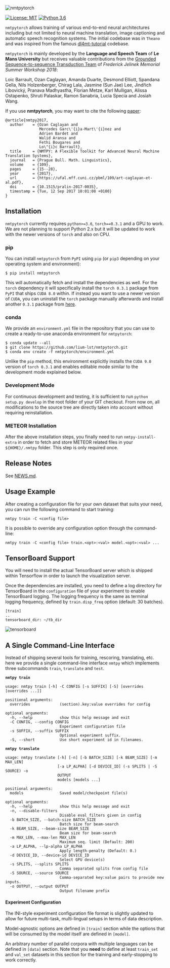 ![nmtpytorch](https://github.com/lium-lst/nmtpytorch/blob/master/docs/logo.png?raw=true "nmtpytorch")

[![License: MIT](https://img.shields.io/badge/License-MIT-yellow.svg)](https://opensource.org/licenses/MIT)
[![Python 3.6](https://img.shields.io/badge/python-3.6-blue.svg)](https://www.python.org/downloads/release/python-360/)

`nmtpytorch` allows training of various end-to-end neural architectures including
but not limited to neural machine translation, image captioning and automatic
speech recognition systems. The initial codebase was in `Theano` and was
inspired from the famous [dl4mt-tutorial](https://github.com/nyu-dl/dl4mt-tutorial)
codebase.

`nmtpytorch` is mainly developed by the **Language and Speech Team** of **Le Mans University** but
receives valuable contributions from the [Grounded Sequence-to-sequence Transduction Team](https://github.com/srvk/jsalt-2018-grounded-s2s)
of *Frederick Jelinek Memorial Summer Workshop 2018*:

Loic Barrault, Ozan Caglayan, Amanda Duarte, Desmond Elliott, Spandana Gella, Nils Holzenberger,
Chirag Lala, Jasmine (Sun Jae) Lee, Jindřich Libovický, Pranava Madhyastha,
Florian Metze, Karl Mulligan, Alissa Ostapenko, Shruti Palaskar, Ramon Sanabria, Lucia Specia and Josiah Wang.

If you use **nmtpytorch**, you may want to cite the following [paper](https://ufal.mff.cuni.cz/pbml/109/art-caglayan-et-al.pdf):
```
@article{nmtpy2017,
  author    = {Ozan Caglayan and
               Mercedes Garc\'{i}a-Mart\'{i}nez and
               Adrien Bardet and
               Walid Aransa and
               Fethi Bougares and
               Lo\"{i}c Barrault},
  title     = {NMTPY: A Flexible Toolkit for Advanced Neural Machine Translation Systems},
  journal   = {Prague Bull. Math. Linguistics},
  volume    = {109},
  pages     = {15--28},
  year      = {2017},
  url       = {https://ufal.mff.cuni.cz/pbml/109/art-caglayan-et-al.pdf},
  doi       = {10.1515/pralin-2017-0035},
  timestamp = {Tue, 12 Sep 2017 10:01:08 +0100}
}
```

## Installation

`nmtpytorch` currently requires `python>=3.6`, `torch==0.3.1` and a GPU to work.
We are not planning to support Python 2.x but it will be updated to work with the
newer versions of `torch` and also on CPU.

### pip

You can install `nmtpytorch` from `PyPI` using `pip` (or `pip3` depending on your
operating system and environment):

```
$ pip install nmtpytorch
```

This will automatically fetch and install the dependencies as well. For the `torch`
dependency it will specifically install the `torch 0.3.1` package from `PyPI` that
ships `CUDA 8.0` within. If instead you want to use a newer version of `CUDA`,
you can uninstall the `torch` package manually afterwards and install another `0.3.1`
package from [here](https://pytorch.org/get-started/previous-versions/).

### conda

We provide an `environment.yml` file in the repository that you can use to create
a ready-to-use anaconda environment for `nmtpytorch`:

```
$ conda update --all
$ git clone https://github.com/lium-lst/nmtpytorch.git
$ conda env create -f nmtpytorch/environment.yml
```

Unlike the `pip` method, this environment explicitly installs the `CUDA 9.0`
version of `torch 0.3.1` and enables editable mode similar to the development
mode explained below.

### Development Mode

For continuous development and testing, it is sufficient to run `python setup.py develop`
in the root folder of your GIT checkout. From now on, all modifications to the source
tree are directly taken into account without requiring reinstallation.

### METEOR Installation

After the above installation steps, you finally need to run `nmtpy-install-extra`
in order to fetch and store METEOR related files in your `${HOME}/.nmtpy` folder.
This step is only required once.

## Release Notes

See [NEWS.md](NEWS.md).

## Usage Example

After creating a configuration file for your own dataset that suits your need,
you can run the following command to start training:

```
nmtpy train -C <config file>
```

It is possible to override any configuration option through the command-line:

```
nmtpy train -C <config file> train.<opt>:<val> model.<opt>:<val> ...
```

## TensorBoard Support

You will need to install the actual TensorBoard server which is shipped
within Tensorflow in order to launch the visualization server.

Once the dependencies are installed, you need to define a log directory for
TensorBoard in the `configuration` file of your experiment to enable
TensorBoard logging. The logging frequency is the same as terminal logging
frequency, defined by `train.disp_freq` option (default: 30 batches).

```
[train]
..
tensorboard_dir: ~/tb_dir
```

![tensorboard](https://github.com/lium-lst/nmtpytorch/blob/master/docs/tensorboard.png?raw=true "tensorboard")


## A Single Command-Line Interface

Instead of shipping several tools for training, rescoring, translating, etc.
here we provide a single command-line interface `nmtpy` which implements
three subcommands `train`, `translate` and `test`.

**`nmtpy train`**

```
usage: nmtpy train [-h] -C CONFIG [-s SUFFIX] [-S] [overrides [overrides ...]]

positional arguments:
  overrides             (section).key:value overrides for config

optional arguments:
  -h, --help            show this help message and exit
  -C CONFIG, --config CONFIG
                        Experiment configuration file
  -s SUFFIX, --suffix SUFFIX
                        Optional experiment suffix.
  -S, --short           Use short experiment id in filenames.
```

**`nmtpy translate`**
```
usage: nmtpy translate [-h] [-n] [-b BATCH_SIZE] [-k BEAM_SIZE] [-m MAX_LEN]
                       [-a LP_ALPHA] [-d DEVICE_ID] (-s SPLITS | -S SOURCE) -o
                       OUTPUT
                       models [models ...]

positional arguments:
  models                Saved model/checkpoint file(s)

optional arguments:
  -h, --help            show this help message and exit
  -n, --disable-filters
                        Disable eval_filters given in config
  -b BATCH_SIZE, --batch-size BATCH_SIZE
                        Batch size for beam-search
  -k BEAM_SIZE, --beam-size BEAM_SIZE
                        Beam size for beam-search
  -m MAX_LEN, --max-len MAX_LEN
                        Maximum seq. limit (Default: 200)
  -a LP_ALPHA, --lp-alpha LP_ALPHA
                        Apply length-penalty (Default: 0.)
  -d DEVICE_ID, --device-id DEVICE_ID
                        Select GPU device(s)
  -s SPLITS, --splits SPLITS
                        Comma separated splits from config file
  -S SOURCE, --source SOURCE
                        Comma-separated key:value pairs to provide new inputs.
  -o OUTPUT, --output OUTPUT
                        Output filename prefix
```

#### Experiment Configuration

The INI-style experiment configuration file format is slightly updated to
allow for future multi-task, multi-lingual setups in terms of data description.

Model-agnostic options are defined in `[train]` section while the options
that will be consumed by the model itself are defined in `[model]`.

An arbitrary number of parallel corpora with multiple languages can be defined
in `[data]` section. Note that you **need** to define at least
`train_set` and `val_set` datasets in this section for the training and
early-stopping to work correctly.
